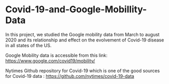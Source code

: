 # Covid-19-and-Google-Mobillity-Data
In this project, we studied the Google mobility data from March to august 2020  and its relationship and effect on the evolvement of Covid-19 disease in all states of the US.


Google Mobility data is accessible from this link:  https://www.google.com/covid19/mobility/

Nytimes Github repository for Covid-19 which is one of the good sources for Covid-19 data : https://github.com/nytimes/covid-19-data
